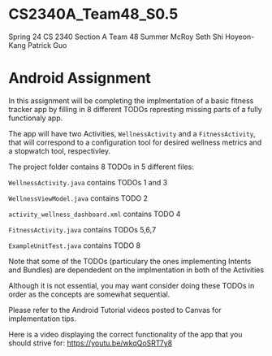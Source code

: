 # CS2340A_Team48_S0.5
Spring 24 CS 2340 Section A Team 48
Summer McRoy
Seth Shi
Hoyeon-Kang
Patrick Guo

# Android Assignment

In this assignment will be completing the implmentation of a basic fitness tracker app by filling in 8 different TODOs represting missing parts of a fully functionaly app. 

The app will have two Activities, `WellnessActivity` and a  `FitnessActivity`, that will correspond to a configuration tool for desired wellness metrics and a stopwatch tool, respectivley.

The project folder contains 8 TODOs in 5 different files:

`WellnessActivity.java` contains TODOs 1 and 3

`WellnessViewModel.java` contains TODO 2

`activity_wellness_dashboard.xml` contains TODO 4

`FitnessActivity.java` contains TODOs 5,6,7 

`ExampleUnitTest.java` contains TODO 8



Note that some of the TODOs (particulary the ones implementing Intents and Bundles) are dependedent on the implmentation in both of the Activities

Although it is not essential, you may want consider doing these TODOs in order as the concepts are somewhat sequential.

Please refer to the Android Tutorial videos posted to Canvas for implementation tips.

Here is a video displaying the correct functionality of the app that you should strive for: https://youtu.be/wkqQoSRT7y8

